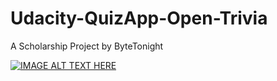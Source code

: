 # Udacity-QuizApp-Open-Trivia
A Scholarship Project by ByteTonight

[![IMAGE ALT TEXT HERE](https://img.youtube.com/vi/4rlJg9uNek/0.jpg)](https://www.youtube.com/watch?v=4rlJg9uNek&feature=youtu.be)
